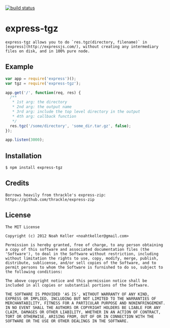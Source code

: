 [![build status](https://api.travis-ci.org/repositories/noahtkeller/express-tgz.png)](https://api.travis-ci.org/repositories/noahtkeller/express-tgz.png)

# express-tgz

    express-tgz allows you to do `res.tgz(directory, filename)` in [express](http://expressjs.com/), without creating any intermediary files on disk, and in 100% pure node.

## Example
```js
var app = require('express')();
var tgz = require('express-tgz');

app.get('/', function(req, res) {
  /**
   * 1st arg: the directory
   * 2nd arg: the output name
   * 3rd arg: include the top level directory in the output
   * 4th arg: callback function
   */
  res.tgz('/some/directory', 'some_dir.tar.gz', false);
});

app.listen(3000);
```

## Installation

    $ npm install express-tgz

## Credits

    Borrows heavily from thrackle's express-zip: https://github.com/thrackle/express-zip

## License

    The MIT License

    Copyright (c) 2012 Noah Keller <noahtkeller@gmail.com>

    Permission is hereby granted, free of charge, to any person obtaining
    a copy of this software and associated documentation files (the
    'Software'), to deal in the Software without restriction, including
    without limitation the rights to use, copy, modify, merge, publish,
    distribute, sublicense, and/or sell copies of the Software, and to
    permit persons to whom the Software is furnished to do so, subject to
    the following conditions:

    The above copyright notice and this permission notice shall be
    included in all copies or substantial portions of the Software.

    THE SOFTWARE IS PROVIDED 'AS IS', WITHOUT WARRANTY OF ANY KIND,
    EXPRESS OR IMPLIED, INCLUDING BUT NOT LIMITED TO THE WARRANTIES OF
    MERCHANTABILITY, FITNESS FOR A PARTICULAR PURPOSE AND NONINFRINGEMENT.
    IN NO EVENT SHALL THE AUTHORS OR COPYRIGHT HOLDERS BE LIABLE FOR ANY
    CLAIM, DAMAGES OR OTHER LIABILITY, WHETHER IN AN ACTION OF CONTRACT,
    TORT OR OTHERWISE, ARISING FROM, OUT OF OR IN CONNECTION WITH THE
    SOFTWARE OR THE USE OR OTHER DEALINGS IN THE SOFTWARE.